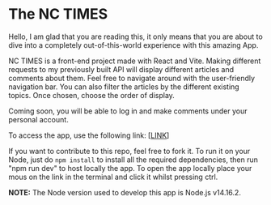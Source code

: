 # The NC TIMES

Hello, I am glad that you are reading this, it only means that you are about to dive into a completely out-of-this-world experience with this amazing App.

NC TIMES is a front-end project made with React and Vite. Making different requests to my previously built API will display different articles and comments about them. Feel free to navigate around with the user-friendly navigation bar. You can also filter the articles by the different existing topics. Once chosen, choose the order of display.

Coming soon, you will be able to log in and make comments under your personal account.

To access the app, use the following link: [[LINK](https://bohemianrapsodyjournal.netlify.app/)]

If you want to contribute to this repo, feel free to fork it. To run it on your Node, just do `npm install` to install all the required dependencies, then run "npm run dev" to host locally the app.
To open the app locally place your mous on the link in the terminal and click it whilst pressing ctrl.

**NOTE:** The Node version used to develop this app is Node.js v14.16.2.
